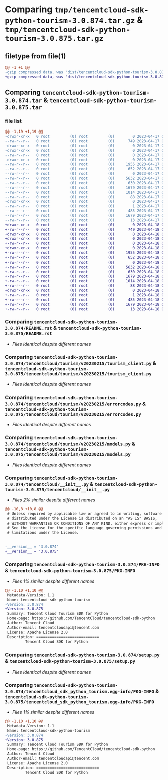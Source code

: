 # Comparing `tmp/tencentcloud-sdk-python-tourism-3.0.874.tar.gz` & `tmp/tencentcloud-sdk-python-tourism-3.0.875.tar.gz`

## filetype from file(1)

```diff
@@ -1 +1 @@
-gzip compressed data, was "dist/tencentcloud-sdk-python-tourism-3.0.874.tar", last modified: Mon Apr 17 00:52:50 2023, max compression
+gzip compressed data, was "dist/tencentcloud-sdk-python-tourism-3.0.875.tar", last modified: Tue Apr 18 01:00:33 2023, max compression
```

## Comparing `tencentcloud-sdk-python-tourism-3.0.874.tar` & `tencentcloud-sdk-python-tourism-3.0.875.tar`

### file list

```diff
@@ -1,19 +1,19 @@
-drwxr-xr-x   0 root         (0) root         (0)        0 2023-04-17 00:52:50.000000 tencentcloud-sdk-python-tourism-3.0.874/
--rw-r--r--   0 root         (0) root         (0)      749 2023-04-17 00:52:50.000000 tencentcloud-sdk-python-tourism-3.0.874/README.rst
-drwxr-xr-x   0 root         (0) root         (0)        0 2023-04-17 00:52:50.000000 tencentcloud-sdk-python-tourism-3.0.874/tencentcloud/
-drwxr-xr-x   0 root         (0) root         (0)        0 2023-04-17 00:52:50.000000 tencentcloud-sdk-python-tourism-3.0.874/tencentcloud/tourism/
--rw-r--r--   0 root         (0) root         (0)        0 2023-04-17 00:52:50.000000 tencentcloud-sdk-python-tourism-3.0.874/tencentcloud/tourism/__init__.py
-drwxr-xr-x   0 root         (0) root         (0)        0 2023-04-17 00:52:50.000000 tencentcloud-sdk-python-tourism-3.0.874/tencentcloud/tourism/v20230215/
--rw-r--r--   0 root         (0) root         (0)     1955 2023-04-17 00:52:50.000000 tencentcloud-sdk-python-tourism-3.0.874/tencentcloud/tourism/v20230215/tourism_client.py
--rw-r--r--   0 root         (0) root         (0)      652 2023-04-17 00:52:50.000000 tencentcloud-sdk-python-tourism-3.0.874/tencentcloud/tourism/v20230215/errorcodes.py
--rw-r--r--   0 root         (0) root         (0)        0 2023-04-17 00:52:50.000000 tencentcloud-sdk-python-tourism-3.0.874/tencentcloud/tourism/v20230215/__init__.py
--rw-r--r--   0 root         (0) root         (0)     5632 2023-04-17 00:52:50.000000 tencentcloud-sdk-python-tourism-3.0.874/tencentcloud/tourism/v20230215/models.py
--rw-r--r--   0 root         (0) root         (0)      630 2023-04-17 00:52:50.000000 tencentcloud-sdk-python-tourism-3.0.874/tencentcloud/__init__.py
--rw-r--r--   0 root         (0) root         (0)     1679 2023-04-17 00:52:50.000000 tencentcloud-sdk-python-tourism-3.0.874/PKG-INFO
--rw-r--r--   0 root         (0) root         (0)     1014 2023-04-17 00:52:50.000000 tencentcloud-sdk-python-tourism-3.0.874/setup.py
--rw-r--r--   0 root         (0) root         (0)       88 2023-04-17 00:52:50.000000 tencentcloud-sdk-python-tourism-3.0.874/setup.cfg
-drwxr-xr-x   0 root         (0) root         (0)        0 2023-04-17 00:52:50.000000 tencentcloud-sdk-python-tourism-3.0.874/tencentcloud_sdk_python_tourism.egg-info/
--rw-r--r--   0 root         (0) root         (0)        1 2023-04-17 00:52:50.000000 tencentcloud-sdk-python-tourism-3.0.874/tencentcloud_sdk_python_tourism.egg-info/dependency_links.txt
--rw-r--r--   0 root         (0) root         (0)      485 2023-04-17 00:52:50.000000 tencentcloud-sdk-python-tourism-3.0.874/tencentcloud_sdk_python_tourism.egg-info/SOURCES.txt
--rw-r--r--   0 root         (0) root         (0)     1679 2023-04-17 00:52:50.000000 tencentcloud-sdk-python-tourism-3.0.874/tencentcloud_sdk_python_tourism.egg-info/PKG-INFO
--rw-r--r--   0 root         (0) root         (0)       13 2023-04-17 00:52:50.000000 tencentcloud-sdk-python-tourism-3.0.874/tencentcloud_sdk_python_tourism.egg-info/top_level.txt
+drwxr-xr-x   0 root         (0) root         (0)        0 2023-04-18 01:00:33.000000 tencentcloud-sdk-python-tourism-3.0.875/
+-rw-r--r--   0 root         (0) root         (0)      749 2023-04-18 01:00:33.000000 tencentcloud-sdk-python-tourism-3.0.875/README.rst
+drwxr-xr-x   0 root         (0) root         (0)        0 2023-04-18 01:00:33.000000 tencentcloud-sdk-python-tourism-3.0.875/tencentcloud/
+drwxr-xr-x   0 root         (0) root         (0)        0 2023-04-18 01:00:33.000000 tencentcloud-sdk-python-tourism-3.0.875/tencentcloud/tourism/
+-rw-r--r--   0 root         (0) root         (0)        0 2023-04-18 01:00:33.000000 tencentcloud-sdk-python-tourism-3.0.875/tencentcloud/tourism/__init__.py
+drwxr-xr-x   0 root         (0) root         (0)        0 2023-04-18 01:00:33.000000 tencentcloud-sdk-python-tourism-3.0.875/tencentcloud/tourism/v20230215/
+-rw-r--r--   0 root         (0) root         (0)     1955 2023-04-18 01:00:33.000000 tencentcloud-sdk-python-tourism-3.0.875/tencentcloud/tourism/v20230215/tourism_client.py
+-rw-r--r--   0 root         (0) root         (0)      652 2023-04-18 01:00:33.000000 tencentcloud-sdk-python-tourism-3.0.875/tencentcloud/tourism/v20230215/errorcodes.py
+-rw-r--r--   0 root         (0) root         (0)        0 2023-04-18 01:00:33.000000 tencentcloud-sdk-python-tourism-3.0.875/tencentcloud/tourism/v20230215/__init__.py
+-rw-r--r--   0 root         (0) root         (0)     5632 2023-04-18 01:00:33.000000 tencentcloud-sdk-python-tourism-3.0.875/tencentcloud/tourism/v20230215/models.py
+-rw-r--r--   0 root         (0) root         (0)      630 2023-04-18 01:00:33.000000 tencentcloud-sdk-python-tourism-3.0.875/tencentcloud/__init__.py
+-rw-r--r--   0 root         (0) root         (0)     1679 2023-04-18 01:00:33.000000 tencentcloud-sdk-python-tourism-3.0.875/PKG-INFO
+-rw-r--r--   0 root         (0) root         (0)     1014 2023-04-18 01:00:33.000000 tencentcloud-sdk-python-tourism-3.0.875/setup.py
+-rw-r--r--   0 root         (0) root         (0)       88 2023-04-18 01:00:33.000000 tencentcloud-sdk-python-tourism-3.0.875/setup.cfg
+drwxr-xr-x   0 root         (0) root         (0)        0 2023-04-18 01:00:33.000000 tencentcloud-sdk-python-tourism-3.0.875/tencentcloud_sdk_python_tourism.egg-info/
+-rw-r--r--   0 root         (0) root         (0)        1 2023-04-18 01:00:33.000000 tencentcloud-sdk-python-tourism-3.0.875/tencentcloud_sdk_python_tourism.egg-info/dependency_links.txt
+-rw-r--r--   0 root         (0) root         (0)      485 2023-04-18 01:00:33.000000 tencentcloud-sdk-python-tourism-3.0.875/tencentcloud_sdk_python_tourism.egg-info/SOURCES.txt
+-rw-r--r--   0 root         (0) root         (0)     1679 2023-04-18 01:00:33.000000 tencentcloud-sdk-python-tourism-3.0.875/tencentcloud_sdk_python_tourism.egg-info/PKG-INFO
+-rw-r--r--   0 root         (0) root         (0)       13 2023-04-18 01:00:33.000000 tencentcloud-sdk-python-tourism-3.0.875/tencentcloud_sdk_python_tourism.egg-info/top_level.txt
```

### Comparing `tencentcloud-sdk-python-tourism-3.0.874/README.rst` & `tencentcloud-sdk-python-tourism-3.0.875/README.rst`

 * *Files identical despite different names*

### Comparing `tencentcloud-sdk-python-tourism-3.0.874/tencentcloud/tourism/v20230215/tourism_client.py` & `tencentcloud-sdk-python-tourism-3.0.875/tencentcloud/tourism/v20230215/tourism_client.py`

 * *Files identical despite different names*

### Comparing `tencentcloud-sdk-python-tourism-3.0.874/tencentcloud/tourism/v20230215/errorcodes.py` & `tencentcloud-sdk-python-tourism-3.0.875/tencentcloud/tourism/v20230215/errorcodes.py`

 * *Files identical despite different names*

### Comparing `tencentcloud-sdk-python-tourism-3.0.874/tencentcloud/tourism/v20230215/models.py` & `tencentcloud-sdk-python-tourism-3.0.875/tencentcloud/tourism/v20230215/models.py`

 * *Files identical despite different names*

### Comparing `tencentcloud-sdk-python-tourism-3.0.874/tencentcloud/__init__.py` & `tencentcloud-sdk-python-tourism-3.0.875/tencentcloud/__init__.py`

 * *Files 2% similar despite different names*

```diff
@@ -10,8 +10,8 @@
 # Unless required by applicable law or agreed to in writing, software
 # distributed under the License is distributed on an "AS IS" BASIS,
 # WITHOUT WARRANTIES OR CONDITIONS OF ANY KIND, either express or implied.
 # See the License for the specific language governing permissions and
 # limitations under the License.
 
 
-__version__ = '3.0.874'
+__version__ = '3.0.875'
```

### Comparing `tencentcloud-sdk-python-tourism-3.0.874/PKG-INFO` & `tencentcloud-sdk-python-tourism-3.0.875/PKG-INFO`

 * *Files 1% similar despite different names*

```diff
@@ -1,10 +1,10 @@
 Metadata-Version: 1.1
 Name: tencentcloud-sdk-python-tourism
-Version: 3.0.874
+Version: 3.0.875
 Summary: Tencent Cloud Tourism SDK for Python
 Home-page: https://github.com/TencentCloud/tencentcloud-sdk-python
 Author: Tencent Cloud
 Author-email: tencentcloudapi@tencent.com
 License: Apache License 2.0
 Description: ============================
         Tencent Cloud SDK for Python
```

### Comparing `tencentcloud-sdk-python-tourism-3.0.874/setup.py` & `tencentcloud-sdk-python-tourism-3.0.875/setup.py`

 * *Files identical despite different names*

### Comparing `tencentcloud-sdk-python-tourism-3.0.874/tencentcloud_sdk_python_tourism.egg-info/PKG-INFO` & `tencentcloud-sdk-python-tourism-3.0.875/tencentcloud_sdk_python_tourism.egg-info/PKG-INFO`

 * *Files 1% similar despite different names*

```diff
@@ -1,10 +1,10 @@
 Metadata-Version: 1.1
 Name: tencentcloud-sdk-python-tourism
-Version: 3.0.874
+Version: 3.0.875
 Summary: Tencent Cloud Tourism SDK for Python
 Home-page: https://github.com/TencentCloud/tencentcloud-sdk-python
 Author: Tencent Cloud
 Author-email: tencentcloudapi@tencent.com
 License: Apache License 2.0
 Description: ============================
         Tencent Cloud SDK for Python
```

